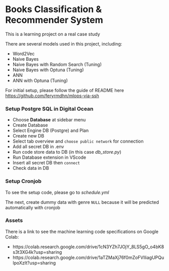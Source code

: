 # Books Classification & Recommender System

This is a learning project on a real case study<br/>

There are several models used in this project, including:
<ul>
    <li>Word2Vec</li>
    <li>Naive Bayes</li>
    <li>Naive Bayes with Random Search (Tuning)</li>
    <li>Naive Bayes with Optuna (Tuning)</li>
    <li>ANN</li>
    <li>ANN with Optuna (Tuning)</li>
</ul>

For initial setup, please follow the guide of README here https://github.com/feryrmdhn/mlops-via-ssh<br/>

### Setup Postgre SQL in Digital Ocean
<ul>
    <li>Choose <b>Database</b> at sidebar menu</li>
    <li>Create Database</li>
    <li>Select Engine DB (Postgre) and Plan</li>
    <li>Create new DB</li>
    <li>Select tab overview and <code>choose public network</code> for connection</li>
    <li>Add all secret DB in .env</li>
    <li>Run code store data to DB (in this case <i>db_store.py</i>)</li>
    <li>Run Database extension in VScode</li>
    <li>Insert all secret DB then <code>connect</code></li>
    <li>Check data in DB</li>
</ul>

### Setup Cronjob
To see the setup code, please go to <i>schedule.yml</i>

The next, create dummy data with genre <code>NULL</code> because it will be predicted automatically with cronjob

### Assets
There is a link to see the machine learning code specifications on Google Colab:
<ul>
    <li>https://colab.research.google.com/drive/1cN3YZh7JOjY_8LS5gO_o4bK8s3t3XG4k?usp=sharing</li>
    <li>https://colab.research.google.com/drive/1aTZMaXj76f0mZoFVlliagUPQulpoXzIt?usp=sharing</li>
</ul>
